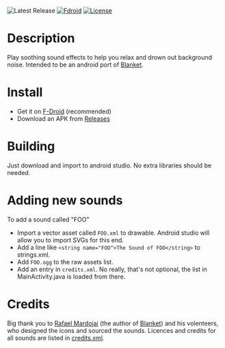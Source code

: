 ![Latest Release](https://img.shields.io/github/release/ljmc2000/noiselooper.svg?logo=github)
[![Fdroid](https://img.shields.io/f-droid/v/ie.delilahsthings.soothingloop.svg?logo=F-Droid)](https://f-droid.org/en/packages/ie.delilahsthings.soothingloop/)
[![License](https://img.shields.io/github/license/ljmc2000/noiselooper.svg)](https://github.com/ljmc2000/noiselooper/blob/main/LICENSE)

# Description
Play soothing sound effects to help you relax and drown out background noise. Intended to be an android port of [Blanket](https://github.com/rafaelmardojai/blanket).

# Install
* Get it on [F-Droid](https://f-droid.org/en/packages/ie.delilahsthings.soothingloop/) (recommended)
* Download an APK from [Releases](https://github.com/ljmc2000/NoiseLooper/releases)

# Building
Just download and import to android studio. No extra libraries should be needed.

# Adding new sounds
To add a sound called "FOO"
* Import a vector asset called `FOO.xml` to drawable. Android studio will allow you to import SVGs for this end.
* Add a line like `<string name="FOO">The Sound of FOO</string>` to strings.xml.
* Add `FOO.ogg` to the raw assets list.
* Add an entry in `credits.xml`. No really, that's not optional, the list in MainActivity.java is loaded from there.

# Credits
Big thank you to [Rafael Mardojai](https://github.com/rafaelmardojai) (the author of [Blanket](https://github.com/rafaelmardojai/blanket)) and his volenteers, who designed the icons and sourced the sounds. Licences and credits for all sounds are listed in [credits.xml](app/src/main/res/raw/credits.xml).

